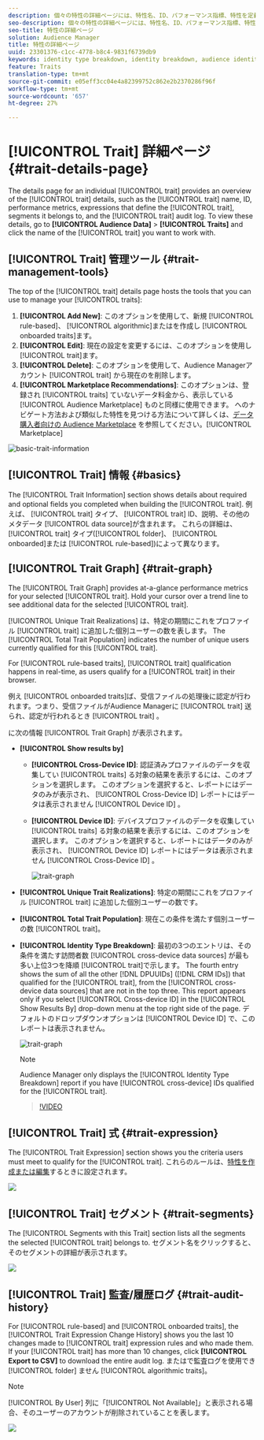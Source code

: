 ```yaml
---
description: 個々の特性の詳細ページには、特性名、ID、パフォーマンス指標、特性を定義する式、特性が属するセグメント、特性監査ログなどの概要が表示されます。これらの詳細を表示するには、Audience Data／Traits を選択し、対象となる特性の名前をクリックします。
seo-description: 個々の特性の詳細ページには、特性名、ID、パフォーマンス指標、特性を定義する式、特性が属するセグメント、特性監査ログなどの概要が表示されます。これらの詳細を表示するには、Audience Data／Traits を選択し、対象となる特性の名前をクリックします。
seo-title: 特性の詳細ページ
solution: Audience Manager
title: 特性の詳細ページ
uuid: 23301376-c1cc-4778-b8c4-9831f6739db9
keywords: identity type breakdown, identity breakdown, audience identity reporting, cross-device, cross-device ID, device ID
feature: Traits
translation-type: tm+mt
source-git-commit: e05eff3cc04e4a82399752c862e2b2370286f96f
workflow-type: tm+mt
source-wordcount: '657'
ht-degree: 27%

---
```



# [!UICONTROL Trait] 詳細ページ {#trait-details-page}

The details page for an individual [!UICONTROL trait] provides an overview of the [!UICONTROL trait] details, such as the [!UICONTROL trait] name, ID, performance metrics, expressions that define the [!UICONTROL trait], segments it belongs to, and the [!UICONTROL trait] audit log. To view these details, go to **[!UICONTROL Audience Data]** > **[!UICONTROL Traits]** and click the name of the [!UICONTROL trait] you want to work with.

## [!UICONTROL Trait] 管理ツール {#trait-management-tools}

The top of the [!UICONTROL trait] details page hosts the tools that you can use to manage your [!UICONTROL traits]:

1. **[!UICONTROL Add New]**: このオプションを使用して、新規 [!UICONTROL rule-based]、 [!UICONTROL algorithmic]またはを作成し [!UICONTROL onboarded traits]ます。
2. **[!UICONTROL Edit]**: 現在の設定を変更するには、このオプションを使用し [!UICONTROL trait]ます。
3. **[!UICONTROL Delete]**: このオプションを使用して、Audience Managerアカウント [!UICONTROL trait] から現在のを削除します。
4. **[!UICONTROL Marketplace Recommendations]**: このオプションは、登録され [!UICONTROL traits] ていないデータ料金から、表示している [!UICONTROL Audience Marketplace] ものと同様に使用できます。  へのナビゲート方法および類似した特性を見つける方法について詳しくは、[データ購入者向けの Audience Marketplace](../audience-marketplace/marketplace-data-buyers/marketplace-data-buyers.md) を参照してください。[!UICONTROL Marketplace]

![basic-trait-information](assets/basic-trait-information.png)

## [!UICONTROL Trait] 情報 {#basics}

The [!UICONTROL Trait Information] section shows details about required and optional fields you completed when building the [!UICONTROL trait]. 例えば、 [!UICONTROL trait] タイプ、 [!UICONTROL trait] ID、説明、その他のメタデータ [!UICONTROL data source]が含まれます。 これらの詳細は、 [!UICONTROL trait] タイプ([!UICONTROL folder]、 [!UICONTROL onboarded]または [!UICONTROL rule-based])によって異なります。

## [!UICONTROL Trait Graph] {#trait-graph}

The [!UICONTROL Trait Graph] provides at-a-glance performance metrics for your selected [!UICONTROL trait]. Hold your cursor over a trend line to see additional data for the selected [!UICONTROL trait].

[!UICONTROL Unique Trait Realizations] は、特定の期間にこれをプロファイル [!UICONTROL trait] に追加した個別ユーザーの数を表します。 The [!UICONTROL Total Trait Population] indicates the number of unique users currently qualified for this [!UICONTROL trait].

For [!UICONTROL rule-based traits], [!UICONTROL trait] qualification happens in real-time, as users qualify for a [!UICONTROL trait] in their browser.

例え [!UICONTROL onboarded traits]ば、受信ファイルの処理後に認定が行われます。つまり、受信ファイルがAudience Managerに [!UICONTROL trait] 送られ、認定が行われるとき [](../../faq/faq-inbound-data-ingestion.md)[!UICONTROL trait] 。

に次の情報 [!UICONTROL Trait Graph] が表示されます。

* **[!UICONTROL Show results by]**
   * **[!UICONTROL Cross-Device ID]**: 認証済みプロファイルのデータを収集してい [!UICONTROL traits] る対象の結果を表示するには、このオプションを選択します。 このオプションを選択すると、レポートにはデータのみが表示され、 [!UICONTROL Cross-Device ID] レポートにはデータは表示されません [!UICONTROL Device ID] 。
   * **[!UICONTROL Device ID]**: デバイスプロファイルのデータを収集してい [!UICONTROL traits] る対象の結果を表示するには、このオプションを選択します。 このオプションを選択すると、レポートにはデータのみが表示され、 [!UICONTROL Device ID] レポートにはデータは表示されません [!UICONTROL Cross-Device ID] 。

      ![trait-graph](assets/trait-summary.gif)

* **[!UICONTROL Unique Trait Realizations]**: 特定の期間にこれをプロファイル [!UICONTROL trait] に追加した個別ユーザーの数です。
* **[!UICONTROL Total Trait Population]**: 現在この条件を満たす個別ユーザーの数 [!UICONTROL trait]。

* **[!UICONTROL Identity Type Breakdown]**: 最初の3つのエントリは、その条件を満たす訪問者数 [!UICONTROL cross-device data sources] が最も多い上位3つを降順 [!UICONTROL trait]で示します。 The fourth entry shows the sum of all the other [!DNL DPUUIDs] ([!DNL CRM IDs]) that qualified for the [!UICONTROL trait], from the [!UICONTROL cross-device data sources] that are not in the top three. This report appears only if you select [!UICONTROL Cross-device ID] in the [!UICONTROL Show Results By] drop-down menu at the top right side of the page. デフォルトのドロップダウンオプションは [!UICONTROL Device ID] で、このレポートは表示されません。

   ![trait-graph](assets/trait-identity.png)

   >[!NOTE]
   >
   >Audience Manager only displays the [!UICONTROL Identity Type Breakdown] report if you have [!UICONTROL cross-device] IDs qualified for the [!UICONTROL trait].

   >[!VIDEO](https://video.tv.adobe.com/v/27977/)

## [!UICONTROL Trait] 式 {#trait-expression}

The [!UICONTROL Trait Expression] section shows you the criteria users must meet to qualify for the [!UICONTROL trait]. これらのルールは、[特性を作成または編集](../../features/traits/about-trait-builder.md)するときに設定されます。

![](assets/traitExpression.png)

## [!UICONTROL Trait] セグメント {#trait-segments}

The [!UICONTROL Segments with this Trait] section lists all the segments the selected [!UICONTROL trait] belongs to. セグメント名をクリックすると、そのセグメントの詳細が表示されます。

![](assets/traitSegments.png)

## [!UICONTROL Trait] 監査/履歴ログ {#trait-audit-history}

For [!UICONTROL rule-based] and [!UICONTROL onboarded traits], the [!UICONTROL Trait Expression Change History] shows you the last 10 changes made to [!UICONTROL trait] expression rules and who made them. If your [!UICONTROL trait] has more than 10 changes, click **[!UICONTROL Export to CSV]** to download the entire audit log. またはで監査ログを使用でき [!UICONTROL folder] ません [!UICONTROL algorithmic traits]。

>[!NOTE]
>
>[!UICONTROL By User] 列に「[!UICONTROL Not Available]」と表示される場合、そのユーザーのアカウントが削除されていることを表します。

![](assets/traitHistory.png)